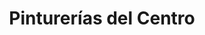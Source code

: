 ---
title: "Pinturerías del Centro"
url: /rio-grande/pinturerias-del-centro-viedma/
shop: pintura
---